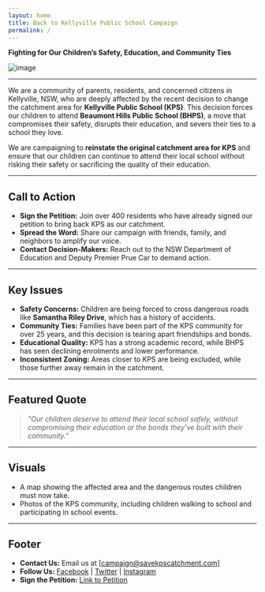 ```yaml
---
layout: home
title: Back to Kellyville Public School Campaign
permalink: /
---
```



**Fighting for Our Children’s Safety, Education, and Community Ties**

![image](https://github.com/user-attachments/assets/34cde053-bea7-4f48-9950-c5d70dc94697)


---

We are a community of parents, residents, and concerned citizens in Kellyville, NSW, who are deeply affected by the recent decision to change the catchment area for **Kellyville Public School (KPS)**. This decision forces our children to attend **Beaumont Hills Public School (BHPS)**, a move that compromises their safety, disrupts their education, and severs their ties to a school they love.

We are campaigning to **reinstate the original catchment area for KPS** and ensure that our children can continue to attend their local school without risking their safety or sacrificing the quality of their education.

---

## **Call to Action**

- **Sign the Petition:** Join over 400 residents who have already signed our petition to bring back KPS as our catchment.  
- **Spread the Word:** Share our campaign with friends, family, and neighbors to amplify our voice.  
- **Contact Decision-Makers:** Reach out to the NSW Department of Education and Deputy Premier Prue Car to demand action.  

---

## **Key Issues**

- **Safety Concerns:** Children are being forced to cross dangerous roads like **Samantha Riley Drive**, which has a history of accidents.  
- **Community Ties:** Families have been part of the KPS community for over 25 years, and this decision is tearing apart friendships and bonds.  
- **Educational Quality:** KPS has a strong academic record, while BHPS has seen declining enrolments and lower performance.  
- **Inconsistent Zoning:** Areas closer to KPS are being excluded, while those further away remain in the catchment.  

---

## **Featured Quote**

> *"Our children deserve to attend their local school safely, without compromising their education or the bonds they’ve built with their community."*

---

## **Visuals**

- A map showing the affected area and the dangerous routes children must now take.  
- Photos of the KPS community, including children walking to school and participating in school events.  

---

## **Footer**

- **Contact Us:** Email us at [campaign@savekpscatchment.com]  
- **Follow Us:** [Facebook](#) | [Twitter](#) | [Instagram](#)  
- **Sign the Petition:** [Link to Petition](#)
